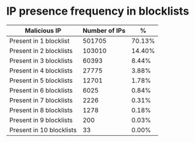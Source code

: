 # IP presence frequency in blocklists
| Malicious IP | Number of IPs | % |
|----|----|----|
| Present in 1 blocklist | 501705 | 70.13% |
| Present in 2 blocklists | 103010 | 14.40% |
| Present in 3 blocklists | 60393 | 8.44% |
| Present in 4 blocklists | 27775 | 3.88% |
| Present in 5 blocklists | 12701 | 1.78% |
| Present in 6 blocklists | 6025 | 0.84% |
| Present in 7 blocklists | 2226 | 0.31% |
| Present in 8 blocklists | 1278 | 0.18% |
| Present in 9 blocklists | 200 | 0.03% |
| Present in 10 blocklists | 33 | 0.00% |
